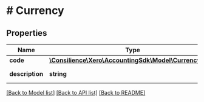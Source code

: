 # # Currency

## Properties

Name | Type | Description | Notes
------------ | ------------- | ------------- | -------------
**code** | [**\Consilience\Xero\AccountingSdk\Model\CurrencyCode**](CurrencyCode.md) |  | [optional] 
**description** | **string** | Name of Currency | [optional] 

[[Back to Model list]](../../README.md#documentation-for-models) [[Back to API list]](../../README.md#documentation-for-api-endpoints) [[Back to README]](../../README.md)


